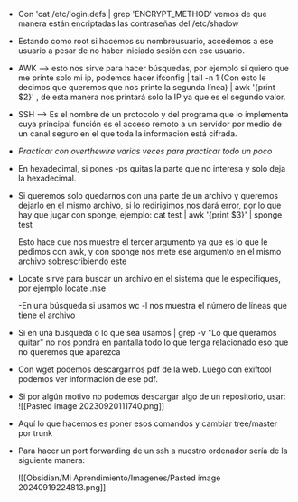 
- Con 'cat /etc/login.defs | grep 'ENCRYPT_METHOD'  vemos de que manera están encriptadas las contraseñas del /etc/shadow

- Estando como root si hacemos su nombreusuario, accedemos a ese usuario a pesar de no haber iniciado sesión con ese usuario. 

- AWK --> esto nos sirve para hacer búsquedas, por ejemplo si quiero que me printe solo mi ip, podemos hacer ifconfig | tail -n 1 (Con esto le decimos que queremos que nos printe la segunda línea) | awk '{print $2}' , de esta manera nos printará solo la IP ya que es el segundo valor.

- SSH --> Es el nombre de un protocolo y del programa que lo implementa cuya principal función es el acceso remoto a un servidor por medio de un canal seguro en el que toda la información está cifrada.
- *Practicar con overthewire varias veces para practicar todo un poco*

- En hexadecimal, si pones -ps quitas la parte que no interesa y solo deja la hexadecimal.
- Si queremos solo quedarnos con una parte de un archivo y queremos dejarlo en el mismo archivo, si lo redirigimos nos dará error, por lo que hay que jugar con sponge, ejemplo: cat test | awk '{print $3}' | sponge test

	Esto hace que nos muestre el tercer argumento ya que es lo que le pedimos con awk, y con sponge nos mete ese argumento en el mismo archivo sobrescribiendo este

- Locate sirve para buscar un archivo en el sistema que le especifiques, por ejemplo locate .nse 

  -En una búsqueda si usamos wc -l nos muestra el número de líneas que tiene el archivo 

- Si en una búsqueda o lo que sea usamos | grep -v "Lo que queramos quitar" no nos pondrá en pantalla todo lo que tenga relacionado eso que no queremos que aparezca 

- Con wget podemos descargarnos pdf de la web. Luego con exiftool podemos ver información de ese pdf.

- Si por algún motivo no podemos descargar algo de un repositorio, usar: ![[Pasted image 20230920111740.png]]
- Aquí lo que hacemos es poner esos comandos y cambiar tree/master por trunk 

- Para hacer un port forwarding de un ssh a nuestro ordenador sería de la siguiente manera:

   ![[Obsidian/Mi Aprendimiento/Imagenes/Pasted image 20240919224813.png]]

